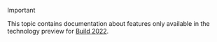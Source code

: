 > [!IMPORTANT]
> This topic contains documentation about features only available in the technology preview for [Build 2022](https://build.microsoft.com).